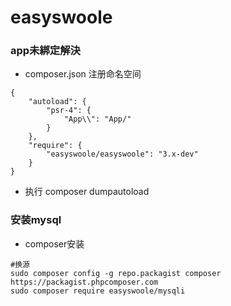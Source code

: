 # easyswoole



### app未綁定解決
- composer.json  注册命名空间
```
{
    "autoload": {
        "psr-4": {
            "App\\": "App/"
        }
    },
    "require": {
        "easyswoole/easyswoole": "3.x-dev"
    }
}
```
- 执行 composer dumpautoload



### 安装mysql
- composer安装
``` 
#换源
sudo composer config -g repo.packagist composer https://packagist.phpcomposer.com
sudo composer require easyswoole/mysqli
```



